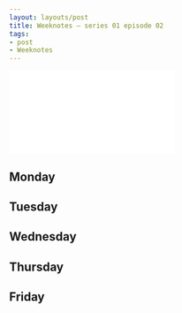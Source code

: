 ```yaml
---
layout: layouts/post
title: Weeknotes – series 01 episode 02
tags:
- post
- Weeknotes
---
```


![alt text](/images/file-name.ext)

## Monday

## Tuesday

## Wednesday

## Thursday

## Friday
